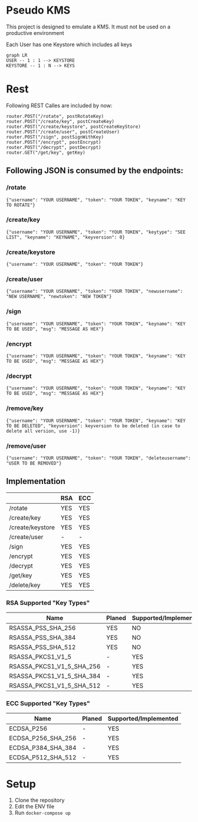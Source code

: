 # Pseudo KMS

This project is designed to emulate a KMS.
It must not be used on a productive environment

Each User has one Keystore which includes all keys

```mermaid
graph LR
USER -- 1 : 1 --> KEYSTORE
KEYSTORE -- 1 : N --> KEYS
```

# Rest

Following REST Calles are included by now:

    router.POST("/rotate", postRotateKey)  
    router.POST("/create/key", postCreateKey)  
    router.POST("/create/keystore", postCreateKeyStore)  
    router.POST("/create/user", postCreateUser)  
    router.POST("/sign", postSignWithKey)  
    router.POST("/encrypt", postEncrypt)  
    router.POST("/decrypt", postDecrypt)  
    router.GET("/get/key", getKey)


## Following JSON is consumed by the endpoints:

### /rotate

    {"username": "YOUR USERNAME", "token": "YOUR TOKEN", "keyname": "KEY TO ROTATE"}

### /create/key

    {"username": "YOUR USERNAME", "token": "YOUR TOKEN", "keytype": "SEE LIST", "keyname": "KEYNAME", "keyversion": 0}

### /create/keystore

    {"username": "YOUR USERNAME", "token": "YOUR TOKEN"}

### /create/user

    {"username": "YOUR USERNAME", "token": "YOUR TOKEN", "newusername": "NEW USERNAME", "newtoken": "NEW TOKEN"}

### /sign

    {"username": "YOUR USERNAME", "token": "YOUR TOKEN", "keyname": "KEY TO BE USED", "msg": "MESSAGE AS HEX"}

### /encrypt

    {"username": "YOUR USERNAME", "token": "YOUR TOKEN", "keyname": "KEY TO BE USED", "msg": "MESSAGE AS HEX"}

### /decrypt

    {"username": "YOUR USERNAME", "token": "YOUR TOKEN", "keyname": "KEY TO BE USED", "msg": "MESSAGE AS HEX"}

### /remove/key

    {"username": "YOUR USERNAME", "token": "YOUR TOKEN", "keyname": "KEY TO BE DELETED", "keyversion": keyversion to be deleted (in case to delete all version, use -1)}

### /remove/user

    {"username": "YOUR USERNAME", "token": "YOUR TOKEN", "deleteusername": "USER TO BE REMOVED"}


## Implementation

|                  | RSA | ECC |
|------------------|-----|-----|
| /rotate          | YES | YES |
| /create/key      | YES | YES |
| /create/keystore | YES | YES |
| /create/user     | -   | -   |
| /sign            | YES | YES |
| /encrypt         | YES | YES |
| /decrypt         | YES | YES |
| /get/key         | YES | YES |
| /delete/key      | YES | YES |


### RSA Supported "Key Types"

| Name                      | Planed | Supported/Implemented |
|---------------------------|--------|-----------------------|
| RSASSA_PSS_SHA_256        | YES    | NO                    |
| RSASSA_PSS_SHA_384        | YES    | NO                    |
| RSASSA_PSS_SHA_512        | YES    | NO                    |
| RSASSA_PKCS1_V1_5         | -      | YES                   |
| RSASSA_PKCS1_V1_5_SHA_256 | -      | YES                   |
| RSASSA_PKCS1_V1_5_SHA_384 | -      | YES                   |
| RSASSA_PKCS1_V1_5_SHA_512 | -      | YES                   |

### ECC Supported "Key Types"

| Name               | Planed | Supported/Implemented |
|--------------------|--------|-----------------------|
| ECDSA_P256         | -      | YES                   |
| ECDSA_P256_SHA_256 | -      | YES                   |
| ECDSA_P384_SHA_384 | -      | YES                   |
| ECDSA_P512_SHA_512 | -      | YES                   |

# Setup

1. Clone the repository
2. Edit the ENV file
3. Run `docker-compose up`
